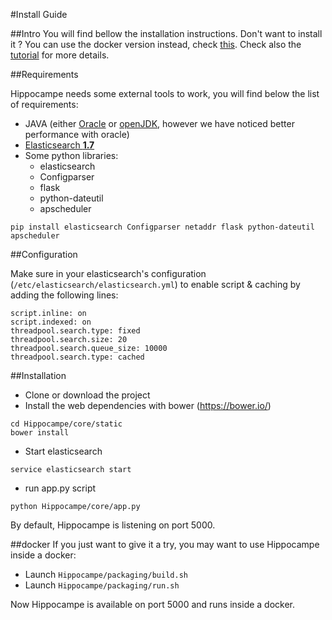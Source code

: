 #Install Guide

##Intro
You will find bellow the installation instructions.
Don't want to install it ? You can use the docker version instead, check [this](#docker).
Check also the [tutorial](tutorial.md) for more details.

##Requirements

Hippocampe needs some external tools to work, you will find below the list of requirements:

+ JAVA (either [Oracle](http://www.webupd8.org/2014/03/oracle-java-8-stable-released-install.html) or [openJDK](http://openjdk.java.net/install/index.html), however we have noticed better performance with oracle)
+ [Elasticsearch **1.7**](https://www.elastic.co/guide/en/elasticsearch/reference/1.7/setup-repositories.html)
 + Some python libraries:
    + elasticsearch
    + Configparser
    + flask
    + python-dateutil
    + apscheduler

```
pip install elasticsearch Configparser netaddr flask python-dateutil apscheduler
```

##Configuration

Make sure in your elasticsearch's configuration (```/etc/elasticsearch/elasticsearch.yml```) to enable script & caching by adding the following lines:  
```
script.inline: on
script.indexed: on
threadpool.search.type: fixed
threadpool.search.size: 20
threadpool.search.queue_size: 10000
threadpool.search.type: cached
```

##Installation
* Clone or download the project
* Install the web dependencies with bower (https://bower.io/)
```
cd Hippocampe/core/static
bower install
```
* Start elasticsearch
```
service elasticsearch start
```
* run app.py script   
``` 
python Hippocampe/core/app.py
```
By default, Hippocampe is listening on port 5000.

##docker
If you just want to give it a try, you may want to use Hippocampe inside a docker:

+ Launch ```Hippocampe/packaging/build.sh```
+ Launch ```Hippocampe/packaging/run.sh```

Now Hippocampe is available on port 5000 and runs inside a docker. 
